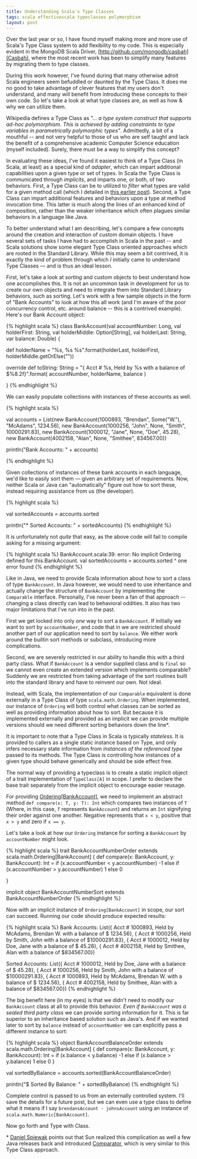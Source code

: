 ```yaml
---
title: Understanding Scala's Type Classes
tags: scala effectivescala typeclasses polymorphism
layout: post
---
```

Over the last year or so, I have found myself making more and more use of Scala's Type Class system to add flexibility to my code.  This is especially evident in the MongoDB Scala Driver, [http://github.com/mongodb/casbah](Casbah), where the most recent work has been to simplify many features by migrating them to type classes. 

During this work however, I've found during that many otherwise adroit Scala engineers seem befuddled or daunted by the Type Class. It does me no good to take advantage of clever features that my users don't understand, and many will benefit from introducing these concepts to their own code. So let's take a look at what type classes are, as well as how & why we can utilize them.

Wikipedia defines a Type Class as *"... a type system construct that supports ad-hoc polymorphism. This is achieved by adding constraints to type variables in parametrically polymorphic types"*. Admittedly, a bit of a mouthful -- and not very helpful to those of us who are self taught and lack the benefit of a comprehensive academic Computer Science education (myself included). Surely, there must be a way to simplify this concept?

In evaluating these ideas, I've found it easiest to think of a Type Class (in Scala, at least) as a special kind of *adapter*, which can impart additional capabilities upon a given type or set of types. In Scala the Type Class is communicated through *implicits*, and imparts one, or both, of two behaviors. First, a Type Class can be to utilized to *filter* what types are valid for a given method call (which I detailed in [this earlier post](/2011/07/13/User_Configgable_Type_Filtering_with_Type_Classes/)). Second, a Type Class can impart additional features and behaviors upon a type at method invocation time. This latter is much along the lines of an enhanced kind of composition, rather than the weaker inheritance which often plagues similar behaviors in a language like Java.

To better understand what I am describing, let's compare a few concepts around the creation and interaction of custom domain objects. I have several sets of tasks I have had to accomplish in Scala in the past -- and Scala solutions show some elegant Type Class oriented approaches which are rooted in the Standard Library. While this may seem a bit contrived, it is exactly the kind of problem through which *I* initially came to understand Type Classes –– and is thus an ideal lesson.

<!--more-->
First, let's take a look at *sorting* and custom objects to best understand how one accomplishes this. It is not an uncommon task in development for us to create our own objects and need to integrate them into Standard Library behaviors, such as sorting. Let's work with a few sample objects in the form of "Bank Accounts" to look at how this all work (and I'm aware of the poor concurrency control, etc. around balance -- this is a contrived example). Here's our Bank Account object: 

{% highlight scala %}
class BankAccount(val accountNumber: Long, val holderFirst: String,
                  val holderMiddle: Option[String], val holderLast: String,
                  var balance: Double) {

  def holderName = 
    "%s, %s %s".format(holderLast, holderFirst, holderMiddle.getOrElse(""))

  override def toString: String = 
    "{ Acct # %s, Held by %s with a balance of $%8.2f}".format(
        accountNumber, holderName, balance
    )
                              
}
{% endhighlight %}

We can easily populate collections with instances of these accounts as well.


{% highlight scala %}

val accounts = List(new BankAccount(1000893, "Brendan", Some("W."), "McAdams",
                                    1234.56),
                    new BankAccount(1000256, "John", None, "Smith", 
                                    10000291.83),
                    new BankAccount(1000012, "Jane", None, "Doe", 
                                    45.28),
                    new BankAccount(4002158, "Alan", None, "Smithee", 
                                    834567.00))

println("Bank Accounts: " + accounts)

{% endhighlight %}

Given collections of instances of these bank accounts in each language, we'd like to easily sort them –– given an arbitrary set of requirements.  Now, neither Scala or Java can "automatically" figure out how to sort these, instead requiring assistance from us (the developer).

{% highlight scala %}

val sortedAccounts = accounts.sorted

println("* Sorted Accounts: " + sortedAccounts)
{% endhighlight %}

It is unfortunately not *quite* that easy, as the above code will fail to compile asking for a missing argument:

{% highlight scala %}
BankAccount.scala:39: error: No implicit Ordering defined for this.BankAccount.
val sortedAccounts = accounts.sorted
                                    ^
one error found
{% endhighlight %}

Like in Java, we need to provide Scala information about how to sort a class of type `BankAccount`.  In Java however, we would need to use inheritance and actually change the structure of `BankAccount` by implementing the `Comparable` interface.  Personally, I've never been a fan of that approach -- changing a class directly can lead to behavioral oddities. It also has two major limitations that I've run into in the past. 

First we get locked into only *one* way to sort a `BankAccount`. If initially we want to sort by `accountNumber`, and code that in we are restricted should another part of our application need to sort by `balance`. We either work around the builtin sort methods or subclass, introducing more complications.

Second, we are severely restricted in our ability to handle this with a third party class. What if `BankAccount` is a vendor supplied class and is `final` so we cannot even create an extended version which implements comparable? Suddenly we are restricted from taking advantage of the sort routines built into the standard library and have to reinvent our own. Not ideal.


Instead, with Scala, the implementation of our `Comparable` equivalent is done externally in a Type Class of type `scala.math.Ordering`. When implemented, our instance of `Ordering` will both control what classes can be sorted as well as providing information about how to sort. But because it is implemented externally and provided as an implicit we can provide multiple versions should we need different sorting behaviors down the line\*. 


It is important to note that a Type Class in Scala is typically *stateless*. It is provided to callers as a single static instance based on Type, and only infers necessary state information from *instances of the referenced type* passed to its methods. The Type Class is controlling how instances of a given type should behave generically and should be side effect free. 

The normal way of providing a typeclass is to create a static implicit object of a trait implementation of `TypeClass[A]` in scope. I prefer to declare the base trait separately from the implicit object to encourage easier reusage.

For providing [Ordering\[BankAccount\]](http://www.scala-lang.org/archives/downloads/distrib/files/nightly/docs/library/scala/math/Ordering.html), we need to implement an abstract method `def compare(x: T, y: T): Int` which compares two instances of `T` (Where, in this case, `T` represents `BankAccount`) and returns an `Int` signifying their order against one another. Negative represents that `x < y`, positive that `x > y` and zero if `x == y`.

Let's take a look at how our `Ordering` instance for sorting a `BankAccount` by `accountNumber` might look.

{% highlight scala %}
trait BankAccountNumberOrder extends scala.math.Ordering[BankAccount] {
  def compare(x: BankAccount, y: BankAccount): Int = 
    if (x.accountNumber < y.accountNumber) 
      -1
    else if (x.accountNumber > y.accountNumber) 
      1
    else
      0
  
}

implicit object BankAccountNumberSort extends BankAccountNumberOrder
{% endhighlight %}

Now with an implicit instance of `Ordering[BankAccount]` in scope, our sort can succeed. Running our code should produce expected results:

{% highlight scala %}
Bank Accounts: List({ Acct # 1000893, Held by McAdams, Brendan W. with a balance of $ 1234.56}, { Acct # 1000256, Held by Smith, John  with a balance of $10000291.83}, { Acct # 1000012, Held by Doe, Jane  with a balance of $   45.28}, { Acct # 4002158, Held by Smithee, Alan  with a balance of $834567.00})

Sorted Accounts: List({ Acct # 1000012, Held by Doe, Jane  with a balance of $   45.28}, { Acct # 1000256, Held by Smith, John  with a balance of $10000291.83}, { Acct # 1000893, Held by McAdams, Brendan W. with a balance of $ 1234.56}, { Acct # 4002158, Held by Smithee, Alan  with a balance of $834567.00})
{% endhighlight %}

The big benefit here (in my eyes) is that we didn't need to modify our `BankAccount` class at all to provide this behavior. *Even if `BankAccount` was a sealed third party class* we can provide sorting information for it. This is far superior to an inheritance based solution such as Java's. And if we wanted later to sort by `balance` instead of `accountNumber` we can explicitly pass a different instance to sort:

{% highlight scala %}
object BankAccountBalanceOrder extends scala.math.Ordering[BankAccount] {
  def compare(x: BankAccount, y: BankAccount): Int = 
    if (x.balance < y.balance) 
      -1
    else if (x.balance > y.balance) 
      1
    else
      0
}

val sortedByBalance = accounts.sorted(BankAccountBalanceOrder)

println("$ Sorted By Balance: " + sortedByBalance)
{% endhighlight %}

Complete control is passed to us from an externally controlled system. I'll save the details for a future post, but we can even use a type class to define what it means if I say `brendansAccount - johnsAccount` using an instance of `scala.math.Numeric[BankAccount]`.

Now go forth and Type with Class. 

\* [Daniel Spiewak](http://twitter.com/djspiewak) points out that Sun realized this complication as well a few Java releases back and introduced [Comparator](http://docs.oracle.com/javase/6/docs/api/java/util/Comparator.html), which is very similar to this Type Class approach.
